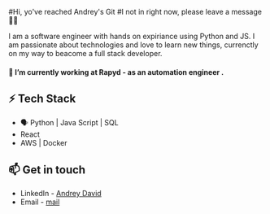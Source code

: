 
#Hi, yo've reached Andrey's Git
#I not in right now, please leave a message 👨‍💻

I am a software engineer with hands on expiriance using Python and JS. I am passionate about technologies and love to learn new things, currenctly on my way to beacome a full stack developer.

#### 🔭 I’m currently working at Rapyd - as an automation engineer  .


## ⚡ Tech Stack

* 🗣 Python | Java Script | SQL 
*    React
*    AWS | Docker



## 📫 Get in touch
- LinkedIn - [Andrey David](https://www.linkedin.com/in/andreydavid/)
- Email - [mail](mailto:andrey880@gmail.com) 
